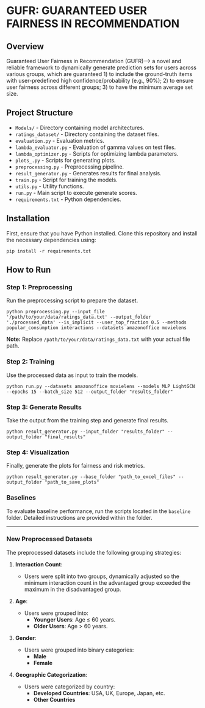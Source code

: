 

<h1>GUFR: GUARANTEED USER FAIRNESS IN RECOMMENDATION</h1>

<h2>Overview</h2>

<p>Guaranteed User Fairness in Recommendation (GUFR)--> a novel
and reliable framework to dynamically generate prediction sets for users across various groups, which are guaranteed 1) to include
the ground-truth items with user-predefined high confidence/probability (e.g., 90%); 2) to ensure
user fairness across different groups; 3) to have the minimum average set size.</p>

<h2>Project Structure</h2>
<ul>
<li><code>Models/</code> - Directory containing model architectures.</li>
<li><code>ratings_dataset/</code> - Directory containing the dataset files.</li>
<li><code>evaluation.py</code> - Evaluation metrics.</li>
<li><code>lambda_evaluator.py</code> - Evaluation of gamma values on test files.</li>
<li><code>lambda_optimizer.py</code> - Scripts for optimizing lambda parameters.</li>
<li><code>plots_.py</code> - Scripts for generating plots.</li>
<li><code>preprocessing.py</code> - Preprocessing pipeline.</li>
<li><code>result_generator.py</code> - Generates results for final analysis.</li>
<li><code>train.py</code> - Script for training the models.</li>
<li><code>utils.py</code> - Utility functions.</li>
<li><code>run.py</code> - Main script to execute generate scores.</li>
<li><code>requirements.txt</code> - Python dependencies.</li>
</ul>

<h2>Installation</h2>

<p>First, ensure that you have Python installed. Clone this repository and install the necessary dependencies using:</p>

<pre><code>pip install -r requirements.txt
</code></pre>

<h2>How to Run</h2>

<h3>Step 1: Preprocessing</h3>

<p>Run the preprocessing script to prepare the dataset.</p>

<pre><code>python preprocessing.py --input_file '/path/to/your/data/ratings_data.txt' --output_folder './processed_data' --is_implicit --user_top_fraction 0.5 --methods popular_consumption interactions --datasets amazonoffice movielens
</code></pre>

<p><strong>Note:</strong> Replace <code>/path/to/your/data/ratings_data.txt</code> with your actual file path.</p>

<h3>Step 2: Training</h3>

<p>Use the processed data as input to train the models.</p>

<pre><code>python run.py --datasets amazonoffice movielens --models MLP LightGCN --epochs 15 --batch_size 512 --output_folder "results_folder"
</code></pre>

<h3>Step 3: Generate Results</h3>

<p>Take the output from the training step and generate final results.</p>

<pre><code>python result_generator.py --input_folder "results_folder" --output_folder "final_results"
</code></pre>

<h3>Step 4: Visualization</h3>

<p>Finally, generate the plots for fairness and risk metrics.</p>

<pre><code>python result_generator.py --base_folder "path_to_excel_files" --output_folder "path_to_save_plots"
</code></pre>

### Baselines

To evaluate baseline performance, run the scripts located in the `baseline` folder. Detailed instructions are provided within the folder.

---

### New Preprocessed Datasets

The preprocessed datasets include the following grouping strategies:

1. **Interaction Count**:
   - Users were split into two groups, dynamically adjusted so the minimum interaction count in the advantaged group exceeded the maximum in the disadvantaged group.

2. **Age**:
   - Users were grouped into:
     - **Younger Users**: Age ≤ 60 years.
     - **Older Users**: Age > 60 years.

3. **Gender**:
   - Users were grouped into binary categories:
     - **Male**
     - **Female**

4. **Geographic Categorization**:
   - Users were categorized by country:
     - **Developed Countries**: USA, UK, Europe, Japan, etc.
     - **Other Countries**


